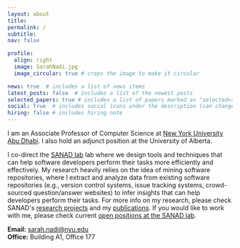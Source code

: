 ```yaml
---
layout: about
title:
permalink: /
subtitle: 
nav: false

profile:
  align: right
  image: SarahNadi.jpg
  image_circular: true # crops the image to make it circular

news: true  # includes a list of news items
latest_posts: false  # includes a list of the newest posts
selected_papers: true # includes a list of papers marked as "selected={true}"
social: true  # includes social icons under the description (can change location from about.html)
hiring: false # includes hiring note
---
```


I am an Associate Professor of Computer Science at [New York University Abu Dhabi](https://nyuad.nyu.edu/en/). I also hold an adjunct position at the University of Alberta.

I co-direct the [SANAD lab](https://sanadlab.org) lab where we design tools and techniques that can help software developers perform their tasks more efficiently and effectively. My research heavily relies on the idea of mining software repositories, where I extract and analyze data from existing software repositories (e.g., version control systems, issue tracking systems, crowd-sourced question/answer websites) to infer insights that can help developers perform their tasks. For more info on my research, please check SANAD's [research projects](https://sanadlab.org/projects/) and my [publications](https://sanadlab.org/publications/?bibsearch=Nadi).  If you would like to work with me, please check current <a href="https://sanadlab.org/joinus/">open positions at the SANAD lab</a>.

**Email:** [sarah.nadi@nyu.edu](mailto:sarah.nadi@nyu.edu)<br/>
**Office:** Building A1, Office 177

